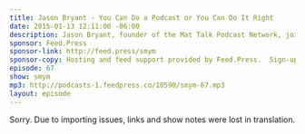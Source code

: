 ```yaml
---
title: Jason Bryant - You Can Do a Podcast or You Can Do It Right
date: 2015-01-13 12:11:00 -06:00
description: Jason Bryant, founder of the Mat Talk Podcast Network, joins me for a battle royal discussion of running a podcast network, finding a neat niche and putting in the time to build an audience and get guests.
sponsor: Feed.Press
sponsor-link: http://feed.press/smym
sponsor-copy: Hosting and feed support provided by Feed.Press.  Sign-up today and try FeedPress on a 14 day trial (no contracts or commitments). Use promo code "smym" during checkout to get 10% off your first year.
episode: 67
show: smym
mp3: http://podcasts-1.feedpress.co/10590/smym-67.mp3
layout: episode
---
```


Sorry. Due to importing issues, links and show notes were lost in translation.

